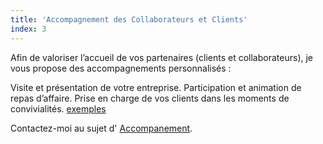 ```yaml
---
title: 'Accompagnement des Collaborateurs et Clients'
index: 3
---
```


Afin de valoriser l’accueil de vos partenaires (clients et collaborateurs), je vous propose des
accompagnements personnalisés :

Visite et présentation de votre entreprise.
Participation et animation de repas d’affaire.
Prise en charge de vos clients dans les moments de convivialités. [exemples](/posts2/prise)

Contactez-moi au sujet d' [Accompanement](mailto:info@glyneltconsultant.fr?subject=Accompanement&body=Tapez%20%0Avotre%20message%20ici%0A).
